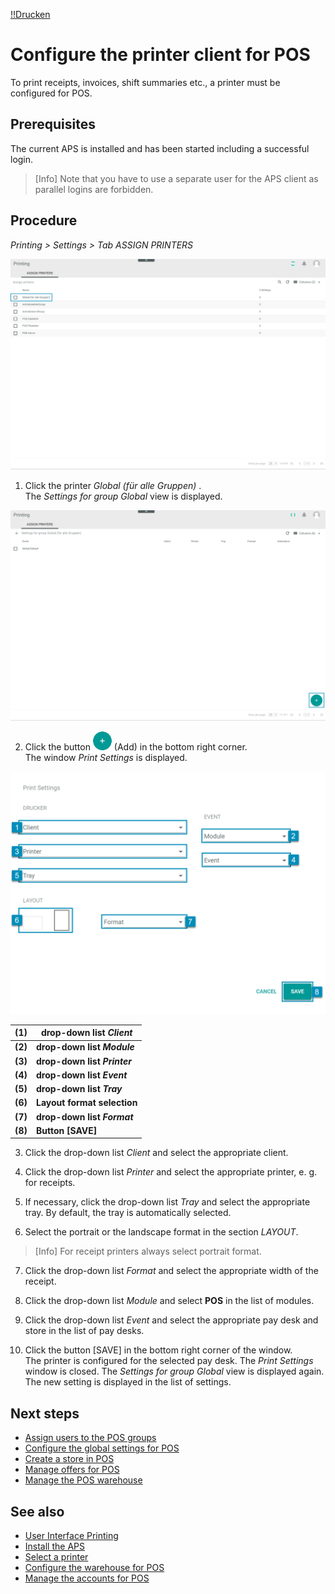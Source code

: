 [!!Drucken](Actindo/Drucken)

# Configure the printer client for POS

[comment]: <> (Need more information about the APS)

To print receipts, invoices, shift summaries etc., a printer must be configured for POS.

## Prerequisites

The current APS is installed and has been started including a successful login.

> [Info] Note that you have to use a separate user for the APS client as parallel logins are forbidden.

## Procedure

*Printing > Settings > Tab ASSIGN PRINTERS*

  ![Printing Settings](/Assets/Screenshots/Printing/Settings/AssignPrinters01.png "[Printing Settings]")

1. Click the printer *Global (für alle Gruppen)* .   
  The *Settings for group Global* view is displayed.

  ![Settings Group](/Assets/Screenshots/Printing/Settings/SettingsGroup01.png "[Settings Group]")

2. Click the button ![Add](/Assets/Icons/Plus01.png "[Add]") (Add) in the bottom right corner.   
  The window *Print Settings* is displayed.

  ![Add Print Settings](/Assets/Screenshots/Printing/Settings/PrintSettings01.png "[Add Print Settings]")

  | (1) | **drop-down list *Client*** |
  |-----|---------------------|
  |**(2)**| **drop-down list *Module*** |
  |**(3)**| **drop-down list *Printer*** |
  |**(4)**| **drop-down list *Event*** |
  |**(5)**| **drop-down list *Tray*** |
  |**(6)**| **Layout format selection** |
  |**(7)**| **drop-down list *Format*** |
  |**(8)**| **Button [SAVE]** |

3. Click the drop-down list *Client* and select the appropriate client.

4. Click the drop-down list *Printer* and select the appropriate printer, e. g. for receipts.

5. If necessary, click the drop-down list *Tray* and select the appropriate tray. By default, the tray is automatically selected.

6. Select the portrait or the landscape format in the section *LAYOUT*.

> [Info] For receipt printers always select portrait format.

7. Click the drop-down list *Format* and select the appropriate width of the receipt.

8. Click the drop-down list *Module* and select **POS** in the list of modules.

9. Click the drop-down list *Event* and select the appropriate pay desk and store in the list of pay desks.

10. Click the button [SAVE] in the bottom right corner of the window.   
  The printer is configured for the selected pay desk. The *Print Settings* window is closed. The *Settings for group Global* view is displayed again. The new setting is displayed in the list of settings.

[comment]: <> (Is that right? Check it, when APS is installed)

## Next steps

- [Assign users to the POS groups](04_AssignUsers.md)
- [Configure the global settings for POS](05_ConfigureGlobalSettings.md)
- [Create a store in POS](06_CreateStore.md)
- [Manage offers for POS](07_ManageOffers.md)
- [Manage the POS warehouse](08_ManageWarehouse.md)  

## See also

- [User Interface Printing](VenduoPOS/UserInterface/00_UserInterface.md)
- [Install the APS](to_be_completed)
- [Select a printer](06_CreateStore.md)
- [Configure the warehouse for POS](01_ConfigureWarehouse.md)
- [Manage the accounts for POS](02_ManageAccounts.md)

